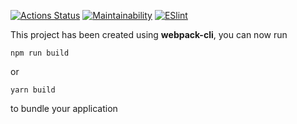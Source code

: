 [![Actions Status](https://github.com/SonnyOnni/frontend-project-11/workflows/hexlet-check/badge.svg)](https://github.com/SonnyOnni/frontend-project-11/actions)
[![Maintainability](https://api.codeclimate.com/v1/badges/76ff6abd7d3f7bc201c5/maintainability)](https://codeclimate.com/github/SonnyOnni/frontend-project-11/maintainability)
[![ESlint](https://github.com/SonnyOnni/frontend-project-11/actions/workflows/eslint.yml/badge.svg)](https://github.com/SonnyOnni/frontend-project-11/actions)

This project has been created using **webpack-cli**, you can now run

```
npm run build
```

or

```
yarn build
```

to bundle your application
